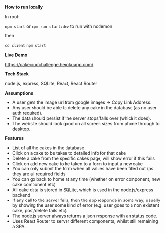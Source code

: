 **How to run locally**

In root: 

`npm start` or `npm run start:dev` to run with nodemon

then

`cd client`
`npm start`

**Live Demo**

https://cakecrudchallenge.herokuapp.com/

**Tech Stack**

node.js, express, SQLite, React, React Router

**Assumptions**

- A user gets the image url from google images -> Copy Link Address.
- Any user should be able to delete any cake in the database (as no user auth required).
- The data should persist if the server stops/falls over (which it does).
- The website should look good on all screen sizes from phone through to desktop.

**Features**

- List of all the cakes in the database
- Click on a cake to be taken to detailed info for that cake
- Delete a cake from the specific cakes page, will show error if this fails
- Click on add new cake to be taken to a form to input a new cake
- You can only submit the form when all values have been filled out (as they are 
all required fields)
- You can go back to home at any time (whether on error component, new cake component etc)
- All cake data is stored in SQLite, which is used in the node.js/express backend 
- If any call to the server fails, then the app responds in some way, usually by
showing the user some kind of error (e.g. user goes to a non existent cake, post/delete 
fails etc).
- The node.js server always returns a json response with an status code.
- Uses React Router to server different components, whilst still remaining a SPA.






